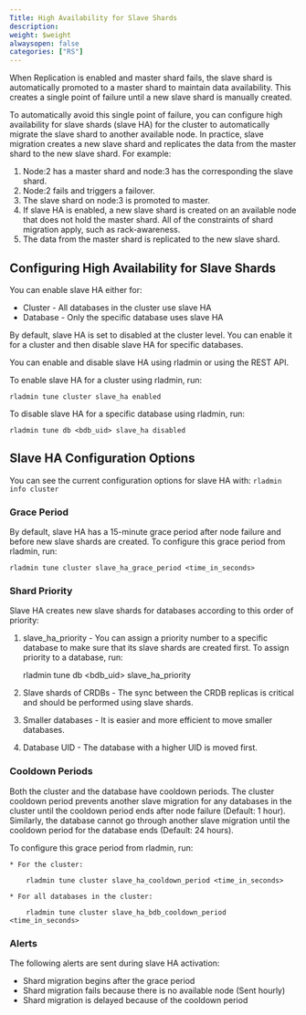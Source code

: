 ```yaml
---
Title: High Availability for Slave Shards
description: 
weight: $weight
alwaysopen: false
categories: ["RS"]
---
```

When Replication is enabled and master shard fails, the slave shard is automatically promoted to a master shard 
to maintain data availability. This creates a single point of failure until a new slave shard is manually created.

To automatically avoid this single point of failure, you can configure high availability for slave shards (slave HA) for the cluster to automatically migrate the slave shard to another available node. In practice, 
slave migration creates a new slave shard and replicates the data from the master 
shard to the new slave shard. For example:

1. Node:2 has a master shard and node:3 has the corresponding the slave shard.
1. Node:2 fails and triggers a failover.
1. The slave shard on node:3 is promoted to master.
1. If slave HA is enabled, a new slave shard is created on an available node that does not hold the master shard.
    All of the constraints of shard migration apply, such as rack-awareness.
1. The data from the master shard is replicated to the new slave shard.

## Configuring High Availability for Slave Shards

You can enable slave HA either for:

* Cluster - All databases in the cluster use slave HA
* Database - Only the specific database uses slave HA

By default, slave HA is set to disabled at the cluster level. You can enable it 
for a cluster and then disable slave HA for specific databases.

You can enable and disable slave HA using rladmin or using the REST API.

To enable slave HA for a cluster using rladmin, run:

    rladmin tune cluster slave_ha enabled

To disable slave HA for a specific database using rladmin, run:

    rladmin tune db <bdb_uid> slave_ha disabled

## Slave HA Configuration Options

You can see the current configuration options for slave HA with: `rladmin info cluster`

### Grace Period

By default, slave HA has a 15-minute grace period after node failure and before new slave shards are created. 
To configure this grace period from rladmin, run:

    rladmin tune cluster slave_ha_grace_period <time_in_seconds>

### Shard Priority

Slave HA creates new slave shards for databases according to this order of priority:

1. slave_ha_priority - You can assign a priority number to a specific database to 
make sure that its slave shards are created first. To assign priority to a database, run:

    rladmin tune db <bdb_uid> slave_ha_priority <positive integer>

1. Slave shards of CRDBs - The sync between the CRDB replicas is critical and 
    should be performed using slave shards.
1. Smaller databases - It is easier and more efficient to move smaller databases.
1. Database UID - The database with a higher UID is moved first.

### Cooldown Periods

Both the cluster and the database have cooldown periods. The cluster cooldown period 
prevents another slave migration for any databases in the cluster until the cooldown 
period ends after node failure (Default: 1 hour).
Similarly, the database cannot go through another slave migration until the 
cooldown period for the database ends (Default: 24 hours).

To configure this grace period from rladmin, run:

    * For the cluster:

        rladmin tune cluster slave_ha_cooldown_period <time_in_seconds>
    
    * For all databases in the cluster:

        rladmin tune cluster slave_ha_bdb_cooldown_period <time_in_seconds>

### Alerts

The following alerts are sent during slave HA activation:

* Shard migration begins after the grace period
* Shard migration fails because there is no available node (Sent hourly)
* Shard migration is delayed because of the cooldown period
